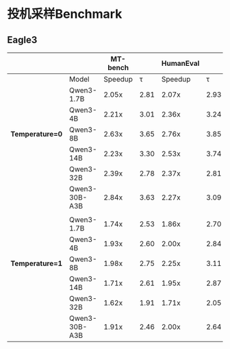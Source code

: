 # 投机采样Benchmark

## Eagle3

|                  |              | MT-bench         |            | HumanEval         |             | GSM8K          |         | Alpaca         |          | Mean          |        |
|------------------|--------------|------------------|------------|-------------------|-------------|----------------|---------|----------------|----------|---------------|--------|
|                  | Model        |  Speedup         |  τ         |  Speedup          |  τ          |  Speedup       |  τ      |  Speedup       |  τ       |  Speedup      |  τ     |
|                  | Qwen3-1.7B   | 2.05x            | 2.81       | 2.07x             | 2.93        | 2.11x          | 2.98    | 1.93x          | 2.69     | 2.04x         | 2.85   |
|                  | Qwen3-4B     | 2.21x            | 3.01       | 2.36x             | 3.24        | 2.42x          | 3.13    | 2.32x          | 2.75     | 2.33x         | 3.03   |
| **Temperature=0**| Qwen3-8B     | 2.63x            | 3.65       | 2.76x             | 3.85        | 2.82x          | 3.90    | 2.62x          | 3.48     | 2.70x         | 3.72   |
|                  | Qwen3-14B    | 2.23x            | 3.30       | 2.53x             | 3.74        | 2.56x          | 3.79    | 2.16x          | 3.13     | 2.37x         | 3.49   |
|                  | Qwen3-32B    | 2.39x            | 2.78       | 2.37x             | 2.81        | 2.47x          | 2.92    | 2.42x          | 2.53     | 2.41x         | 2.76   |
|                  | Qwen3-30B-A3B| 2.84x            | 3.63       | 2.27x             | 3.09        | 2.64x          | 3.42    | 2.83x          | 3.56     | 2.64x         | 3.42   |
|                  |              |                  |            |                   |             |                |         |                |          |               |        |
|                  | Qwen3-1.7B   | 1.74x            | 2.53       | 1.86x             | 2.70        | 1.82x          | 2.69    | 1.93x          | 2.46     | 1.75x         | 2.60   |
|                  | Qwen3-4B     | 1.93x            | 2.60       | 2.00x             | 2.84        | 2.11x          | 2.82    | 2.34x          | 2.50     | 1.75x         | 2.69   |
| **Temperature=1**| Qwen3-8B     | 1.98x            | 2.75       | 2.25x             | 3.11        | 2.31x          | 3.15    | 2.10x          | 2.76     | 2.90x         | 2.94   |
|                  | Qwen3-14B    | 1.71x            | 2.61       | 1.95x             | 2.87        | 2.04x          | 3.08    | 1.68x          | 2.55     | 2.90x         | 2.78   |
|                  | Qwen3-32B    | 1.62x            | 1.91       | 1.71x             | 2.05        | 1.78x          | 2.10    | 1.80x          | 1.95     | 1.62x         | 2.00   |
|                  | Qwen3-30B-A3B| 1.91x            | 2.46       | 2.00x             | 2.64        | 1.90x          | 2.53    | 1.80x          | 2.32     | 1.90x         | 2.48   |


